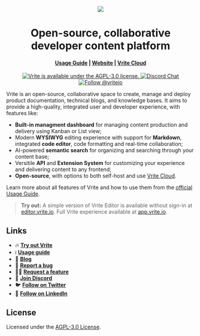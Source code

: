 <p align="center">
    <a href="https://vrite.io">
        <img src=".github/assets/cover.png"/>
    </a>
    <h1 align="center">Open-source, collaborative developer content platform</h1>
</p>
<h4 align="center">
  <a href="https://docs.vrite.io">Usage Guide</a> |
  <a href="https://vrite.io">Website</a> |
  <a href="https://app.vrite.io">Vrite Cloud</a>
</h4>
<p align="center">
  <a href="https://github.com/vriteio/vrite/blob/main/LICENSE">
    <img src="https://img.shields.io/github/license/vriteio/vrite" alt="Vrite is available under the AGPL-3.0 license." />
  </a>
  <a href="https://discord.gg/yYqDWyKnqE">
    <img src="https://img.shields.io/badge/chat-on%20discord-7289DA.svg" alt="Discord Chat" />
  </a>
  <a href="https://twitter.com/intent/follow?screen_name=vriteio">
    <img src="https://img.shields.io/twitter/follow/vriteio.svg?label=Follow%20@vriteio" alt="Follow @vriteio" />
  </a>
</p>

Vrite is an open-source, collaborative space to create, manage and deploy product documentation, technical blogs, and knowledge bases. It aims to provide a high-quality, integrated user and developer experience, with features like:

- **Built-in managment dashboard** for managing content production and delivery using Kanban or List view;
- Modern **WYSIWYG** editing experience with support for **Markdown**, integrated **code editor**, code formatting and real-time collaboration;
- AI-powered **semantic search** for organizing and searching through your content base;
- Versitile **API** and **Extension System** for customizing your experience and delivering content to any frontend;
- **Open-source**, with options to both self-host and use [Vrite Cloud](https://app.vrite.io).

Learn more about all features of Vrite and how to use them from the [official Usage Guide](https://docs.vrite.io).

> **Try out:** A simple version of Vrite Editor is available without sign-in at [editor.vrite.io](https://editor.vrite.io). Full Vrite experience available at [app.vrite.io](https://app.vrite.io).

## Links

- 🔥 [**Try out Vrite**](https://app.vrite.io)
- ℹ️ [**Usage guide**](https://docs.vrite.io)
- 🚀 [**Blog**](https://vrite.io/blog)
- 📝 [**Report a bug**](https://github.com/vriteio/vrite/issues)
- 🙋‍♀️ [**Request a feature**](https://github.com/vriteio/vrite/discussions)
- 💬 [**Join Discord**](https://discord.gg/yYqDWyKnqE)
- 🐦 [**Follow on Twitter**](https://twitter.com/vriteio)
- 💼 [**Follow on LinkedIn**](https://www.linkedin.com/company/vrite)

## License

Licensed under the [AGPL-3.0 License](https://github.com/vriteio/vrite/blob/main/LICENSE).
